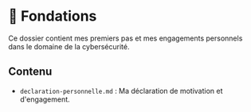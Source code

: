 # 🧱 Fondations
Ce dossier contient mes premiers pas et mes engagements personnels dans le domaine de la cybersécurité.

## Contenu
- `declaration-personnelle.md` : Ma déclaration de motivation et d'engagement.
